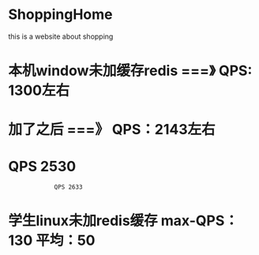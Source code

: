 # ShoppingHome
this is  a website about shopping
# 本机window未加缓存redis ===》 QPS: 1300左右
# 加了之后 ===》 QPS：2143左右
#                QPS 2530
                 QPS 2633

# 学生linux未加redis缓存  max-QPS：130 平均：50
